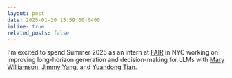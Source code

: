 ```yaml
---
layout: post
date: 2025-01-20 15:59:00-0400
inline: true
related_posts: false
---
```


I'm excited to spend Summer 2025 as an intern at [FAIR](https://ai.meta.com/research/) in NYC working on improving long-horizon generation and decision-making for LLMs with [Mary Williamson](https://www.linkedin.com/in/mary-williamson-9a50337/), [Jimmy Yang](https://sites.google.com/view/tyjimmyyang), and [Yuandong Tian](https://yuandong-tian.com/).
